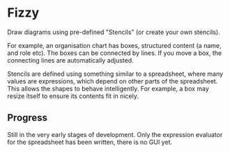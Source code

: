 Fizzy
=====

Draw diagrams using pre-defined "Stencils" (or create your own stencils).

For example, an organisation chart has boxes, structured content (a name, and role etc).
The boxes can be connected by lines.
If you move a box, the connecting lines are automatically adjusted.

Stencils are defined using something similar to a spreadsheet, where many values are expressions, which depend on
other parts of the spreadsheet.
This allows the shapes to behave intelligently. For example, a box may resize itself to ensure its contents fit
in nicely.

Progress
--------

Still in the very early stages of development.
Only the expression evaluator for the spreadsheet has been written, there is no GUI yet.

